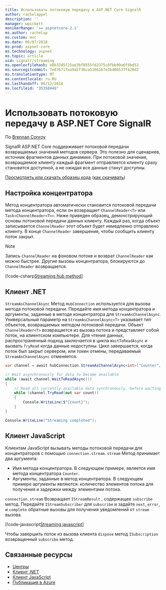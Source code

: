 ```yaml
---
title: Использовать потоковую передачу в ASP.NET Core SignalR
author: rachelappel
description: ''
manager: wpickett
monikerRange: '>= aspnetcore-2.1'
ms.author: rachelap
ms.custom: mvc
ms.date: 06/07/2018
ms.prod: aspnet-core
ms.technology: aspnet
ms.topic: article
uid: signalr/streaming
ms.openlocfilehash: e8b32d5f25ae3bf8555fd2375c0fbb99a6f8bd53
ms.sourcegitcommit: 7e87671fea9a5f36ca516616fe3b40b537f428d2
ms.translationtype: MT
ms.contentlocale: ru-RU
ms.lasthandoff: 06/12/2018
ms.locfileid: "35358446"
---
```

# <a name="use-streaming-in-aspnet-core-signalr"></a>Использовать потоковую передачу в ASP.NET Core SignalR

По [Brennan Conroy](https://github.com/BrennanConroy)

SignalR ASP.NET Core поддерживает потоковой передачи возвращаемых значений методов сервера. Это полезно для сценариев, источник фрагментов данных динамике. При потоковой значение, возвращаемое клиенту каждый фрагмент отправляется клиенту сразу становится доступной, а не ожидая все данные станут доступны.

[Просмотреть или скачать образец кода](https://github.com/aspnet/Docs/tree/live/aspnetcore/signalr/streaming/sample) ([как скачивать](xref:tutorials/index#how-to-download-a-sample))

## <a name="set-up-the-hub"></a>Настройка концентратора

Метод концентратора автоматически становится потоковой передачи метода концентратора, если он возвращает `ChannelReader<T>` или `Task<ChannelReader<T>>`. Ниже приведен образец, демонстрирующий основы потоковой передачи данных клиенту. Каждый раз, когда объект записывается `ChannelReader` этот объект будет немедленно отправлено клиенту. В конце `ChannelReader` завершения, чтобы сообщить клиенту поток закрыт.

> [!NOTE]
> Запись `ChannelReader` на фоновом потоке и возврат `ChannelReader` как можно быстрее. Другие вызовы концентратора, блокируются до `ChannelReader` возвращается.

[!code-csharp[Streaming hub method](streaming/sample/hubs/streamhub.cs?range=10-34)]

## <a name="net-client"></a>Клиент .NET

`StreamAsChannelAsync` Метод `HubConnection` используется для вызова метода потоковой передачи. Передайте имя метода концентратора и аргументы, заданные в методе концентратора для `StreamAsChannelAsync`. Универсальный параметр на `StreamAsChannelAsync<T>` указывает тип объектов, возвращаемых методом потоковой передачи. Объект `ChannelReader<T>` возвращается из вызова потока и представляет собой поток, на клиентском компьютере. Для чтения данных, распространенный подход заключается в цикла `WaitToReadAsync` и вызвать `TryRead` когда данные недоступны. Цикл завершается, когда поток был закрыт сервером, или токен отмены, передаваемый `StreamAsChannelAsync` отменяется.

```csharp
var channel = await hubConnection.StreamAsChannelAsync<int>("Counter", 10, 500, CancellationToken.None);

// Wait asynchronously for data to become available
while (await channel.WaitToReadAsync())
{
    // Read all currently available data synchronously, before waiting for more data
    while (channel.TryRead(out var count))
    {
        Console.WriteLine($"{count}");
    }
}

Console.WriteLine("Streaming completed");
```

## <a name="javascript-client"></a>Клиент JavaScript

Клиентам JavaScript вызывать методы потоковой передачи для концентраторов с помощью `connection.stream`. `stream` Метод принимает два аргумента:

* Имя метода концентратора. В следующем примере, является имя метода концентратора `Counter`.
* Аргументы, заданные в метод концентратора. В следующем примере аргументы являются: количество элементов потока для получения и задержки между элементами потока.

`connection.stream` Возвращает `IStreamResult` , содержащее `subscribe` метод. Передайте `IStreamSubscriber` для `subscribe` и задайте `next`, `error`, и `complete` обратные вызовы для получения уведомлений от `stream` вызова.

[!code-javascript[Streaming javascript](streaming/sample/wwwroot/js/stream.js?range=19-36)]

Чтобы завершить поток из вызова клиента `dispose` метод `ISubscription` возвращенный `subscribe` метод.

## <a name="related-resources"></a>Связанные ресурсы

* [Центры](xref:signalr/hubs)
* [Клиент .NET](xref:signalr/dotnet-client)
* [Клиент JavaScript](xref:signalr/javascript-client)
* [Публикация в Azure](xref:signalr/publish-to-azure-web-app)